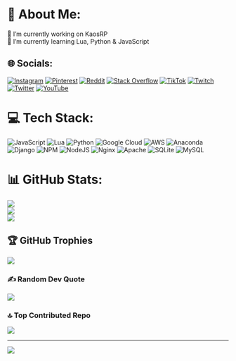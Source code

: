 # 💫 About Me:
🔭 I’m currently working on KaosRP<br>🌱 I’m currently learning Lua, Python & JavaScript


## 🌐 Socials:
[![Instagram](https://img.shields.io/badge/Instagram-%23E4405F.svg?logo=Instagram&logoColor=white)](https://instagram.com/azke.cl) [![Pinterest](https://img.shields.io/badge/Pinterest-%23E60023.svg?logo=Pinterest&logoColor=white)](https://pinterest.com/xAzke) [![Reddit](https://img.shields.io/badge/Reddit-%23FF4500.svg?logo=Reddit&logoColor=white)](https://reddit.com/user/AbsolutMTa) [![Stack Overflow](https://img.shields.io/badge/-Stackoverflow-FE7A16?logo=stack-overflow&logoColor=white)](https://stackoverflow.com/users/17340093) [![TikTok](https://img.shields.io/badge/TikTok-%23000000.svg?logo=TikTok&logoColor=white)](https://tiktok.com/@azke.cl) [![Twitch](https://img.shields.io/badge/Twitch-%239146FF.svg?logo=Twitch&logoColor=white)](https://twitch.tv/Azkiie) [![Twitter](https://img.shields.io/badge/Twitter-%231DA1F2.svg?logo=Twitter&logoColor=white)](https://twitter.com/Azkiie) [![YouTube](https://img.shields.io/badge/YouTube-%23FF0000.svg?logo=YouTube&logoColor=white)](https://youtube.com/@ImNotAzke) 

# 💻 Tech Stack:
![JavaScript](https://img.shields.io/badge/javascript-%23323330.svg?style=for-the-badge&logo=javascript&logoColor=%23F7DF1E) ![Lua](https://img.shields.io/badge/lua-%232C2D72.svg?style=for-the-badge&logo=lua&logoColor=white) ![Python](https://img.shields.io/badge/python-3670A0?style=for-the-badge&logo=python&logoColor=ffdd54) ![Google Cloud](https://img.shields.io/badge/Google%20Cloud-%234285F4.svg?style=for-the-badge&logo=google-cloud&logoColor=white) ![AWS](https://img.shields.io/badge/AWS-%23FF9900.svg?style=for-the-badge&logo=amazon-aws&logoColor=white) ![Anaconda](https://img.shields.io/badge/Anaconda-%2344A833.svg?style=for-the-badge&logo=anaconda&logoColor=white) ![Django](https://img.shields.io/badge/django-%23092E20.svg?style=for-the-badge&logo=django&logoColor=white) ![NPM](https://img.shields.io/badge/NPM-%23000000.svg?style=for-the-badge&logo=npm&logoColor=white) ![NodeJS](https://img.shields.io/badge/node.js-6DA55F?style=for-the-badge&logo=node.js&logoColor=white) ![Nginx](https://img.shields.io/badge/nginx-%23009639.svg?style=for-the-badge&logo=nginx&logoColor=white) ![Apache](https://img.shields.io/badge/apache-%23D42029.svg?style=for-the-badge&logo=apache&logoColor=white) ![SQLite](https://img.shields.io/badge/sqlite-%2307405e.svg?style=for-the-badge&logo=sqlite&logoColor=white) ![MySQL](https://img.shields.io/badge/mysql-%2300f.svg?style=for-the-badge&logo=mysql&logoColor=white)
# 📊 GitHub Stats:
![](https://github-readme-stats.vercel.app/api?username=xAzke&theme=dark&hide_border=false&include_all_commits=true&count_private=true)<br/>
![](https://github-readme-streak-stats.herokuapp.com/?user=xAzke&theme=dark&hide_border=false)<br/>
![](https://github-readme-stats.vercel.app/api/top-langs/?username=xAzke&theme=dark&hide_border=false&include_all_commits=true&count_private=true&layout=compact)

## 🏆 GitHub Trophies
![](https://github-profile-trophy.vercel.app/?username=xAzke&theme=discord&no-frame=false&no-bg=false&margin-w=4)

### ✍️ Random Dev Quote
![](https://quotes-github-readme.vercel.app/api?type=vetical&theme=dark)

### 🔝 Top Contributed Repo
![](https://github-contributor-stats.vercel.app/api?username=xAzke&limit=5&theme=dark&combine_all_yearly_contributions=true)

---
[![](https://visitcount.itsvg.in/api?id=xAzke&icon=2&color=1)](https://visitcount.itsvg.in)

<!-- Proudly created with GPRM ( https://gprm.itsvg.in ) -->
